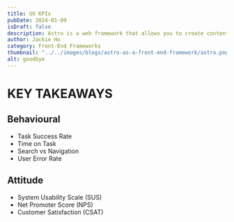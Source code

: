 ```yaml
---
title: UX KPIs
pubDate: 2024-01-09
isDraft: false
description: Astro is a web framework that allows you to create content-rich web experiences.
author: Jackie Ho
category: Front-End Frameworks
thumbnail: "../../images/blogs/astro-as-a-front-end-framework/astro.png"
alt: goodbye
---
```


# KEY TAKEAWAYS

## Behavioural
- Task Success Rate
- Time on Task
- Search vs Navigation
- User Error Rate

## Attitude
- System Usability Scale (SUS)
- Net Promoter Score (NPS)
- Customer Satisfaction (CSAT)



